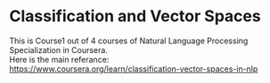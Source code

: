# Classification and Vector Spaces
This is Course1 out of 4 courses of Natural Language Processing Specialization in Coursera.  
Here is the main referance:  
https://www.coursera.org/learn/classification-vector-spaces-in-nlp
